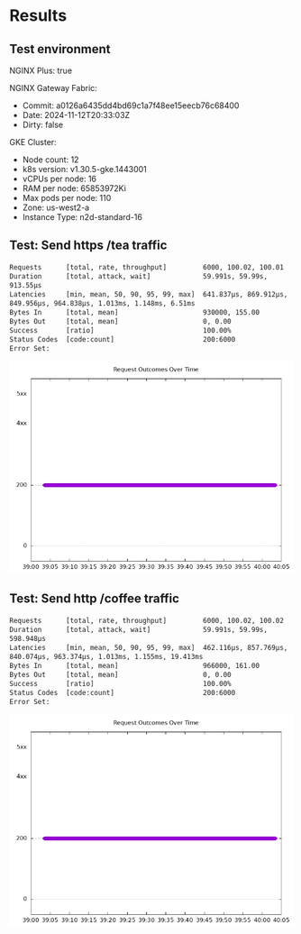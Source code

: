# Results

## Test environment

NGINX Plus: true

NGINX Gateway Fabric:

- Commit: a0126a6435dd4bd69c1a7f48ee15eecb76c68400
- Date: 2024-11-12T20:33:03Z
- Dirty: false

GKE Cluster:

- Node count: 12
- k8s version: v1.30.5-gke.1443001
- vCPUs per node: 16
- RAM per node: 65853972Ki
- Max pods per node: 110
- Zone: us-west2-a
- Instance Type: n2d-standard-16

## Test: Send https /tea traffic

```text
Requests      [total, rate, throughput]         6000, 100.02, 100.01
Duration      [total, attack, wait]             59.991s, 59.99s, 913.55µs
Latencies     [min, mean, 50, 90, 95, 99, max]  641.837µs, 869.912µs, 849.956µs, 964.838µs, 1.013ms, 1.148ms, 6.51ms
Bytes In      [total, mean]                     930000, 155.00
Bytes Out     [total, mean]                     0, 0.00
Success       [ratio]                           100.00%
Status Codes  [code:count]                      200:6000  
Error Set:
```

![https-plus.png](https-plus.png)

## Test: Send http /coffee traffic

```text
Requests      [total, rate, throughput]         6000, 100.02, 100.02
Duration      [total, attack, wait]             59.991s, 59.99s, 598.948µs
Latencies     [min, mean, 50, 90, 95, 99, max]  462.116µs, 857.769µs, 840.074µs, 963.374µs, 1.013ms, 1.155ms, 19.413ms
Bytes In      [total, mean]                     966000, 161.00
Bytes Out     [total, mean]                     0, 0.00
Success       [ratio]                           100.00%
Status Codes  [code:count]                      200:6000  
Error Set:
```

![http-plus.png](http-plus.png)
